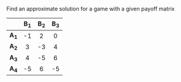 Find an approximate solution for a game with a given payoff matrix

|                      | B<sub>1</sub> | B<sub>2</sub> | B<sub>3</sub> |
|:--------------------:|:-------------:|:-------------:|:-------------:|
| <b>A<sub>1</sub></b> |      -1       |       2       |       0       |
| <b>A<sub>2</sub></b> |       3       |      -3       |       4       |
| <b>A<sub>3</sub></b> |       4       |      -5       |       6       |
| <b>A<sub>4</sub></b> |      -5       |       6       |      -5       |